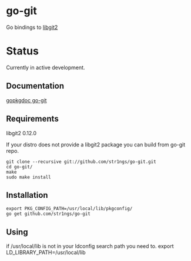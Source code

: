 go-git
=================
Go bindings to [libgit2](http://libgit2.github.com/)

Status
=================
Currently in active development.

Documentation
-----------------
[gopkgdoc go-git](http://gopkgdoc.appspot.com/pkg/github.com/str1ngs/go-git)


Requirements
-----------------
libgit2 0.12.0

If your distro does not provide a libgit2 package you can build from go-git
repo.

	git clone --recursive git://github.com/str1ngs/go-git.git
	cd go-git/
	make
	sudo make install

Installation
------------
	export PKG_CONFIG_PATH=/usr/local/lib/pkgconfig/
    go get github.com/str1ngs/go-git

Using
------------
if /usr/local/lib is not in your ldconfig search path you need to.
	export LD_LIBRARY_PATH=/usr/local/lib
	
